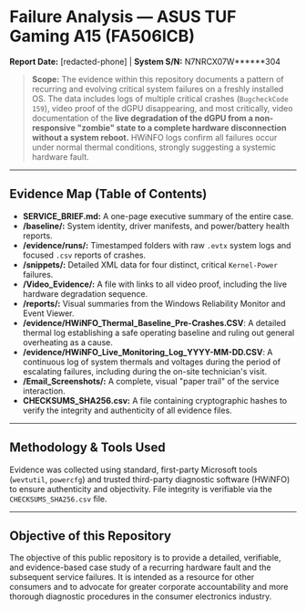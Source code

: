 ﻿# Failure Analysis — ASUS TUF Gaming A15 (FA506ICB)
**Report Date:** [redacted-phone] | **System S/N:** N7NRCX07W******304

> **Scope:** The evidence within this repository documents a pattern of recurring and evolving critical system failures on a freshly installed OS. The data includes logs of multiple critical crashes (`BugcheckCode 159`), video proof of the dGPU disappearing, and most critically, video documentation of the **live degradation of the dGPU from a non-responsive "zombie" state to a complete hardware disconnection without a system reboot.** HWiNFO logs confirm all failures occur under normal thermal conditions, strongly suggesting a systemic hardware fault.

---

## Evidence Map (Table of Contents)

* **SERVICE_BRIEF.md:** A one-page executive summary of the entire case.
* **/baseline/:** System identity, driver manifests, and power/battery health reports.
* **/evidence/runs/:** Timestamped folders with raw `.evtx` system logs and focused `.csv` reports of crashes.
* **/snippets/:** Detailed XML data for four distinct, critical `Kernel-Power` failures.
* **/Video_Evidence/:** A file with links to all video proof, including the live hardware degradation sequence.
* **/reports/:** Visual summaries from the Windows Reliability Monitor and Event Viewer.
* **/evidence/HWiNFO_Thermal_Baseline_Pre-Crashes.CSV**: A detailed thermal log establishing a safe operating baseline and ruling out general overheating as a cause.
* **/evidence/HWiNFO_Live_Monitoring_Log_YYYY-MM-DD.CSV**: A continuous log of system thermals and voltages during the period of escalating failures, including during the on-site technician's visit.
* **/Email_Screenshots/:** A complete, visual "paper trail" of the service interaction.
* **CHECKSUMS_SHA256.csv:** A file containing cryptographic hashes to verify the integrity and authenticity of all evidence files.

---

## Methodology & Tools Used
Evidence was collected using standard, first-party Microsoft tools (`wevtutil`, `powercfg`) and trusted third-party diagnostic software (HWiNFO) to ensure authenticity and objectivity. File integrity is verifiable via the `CHECKSUMS_SHA256.csv` file.

---

## Objective of this Repository
The objective of this public repository is to provide a detailed, verifiable, and evidence-based case study of a recurring hardware fault and the subsequent service failures. It is intended as a resource for other consumers and to advocate for greater corporate accountability and more thorough diagnostic procedures in the consumer electronics industry.
